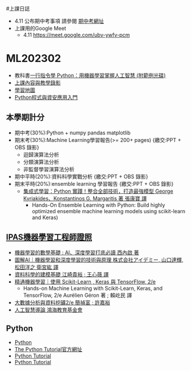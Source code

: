 #上課日誌
- 4.11 公布期中考事項 請參閱 [期中考網址](https://github.com/MyDearGreatTeacher/ML202302/tree/main/報告範本與成績計算)
- 上課用的Google Meet 
  - 4.11 https://meet.google.com/ubv-ywfv-pcm

# ML202302
- 教科書[一行指令學 Python：用機器學習掌握人工智慧 (附範例光碟)](https://www.tenlong.com.tw/products/9789865034948?list_name=srh)
- [上課內容與教學錄影](./上課內容與教學錄影.md)
- [學習地圖](./MAP.md)
- [Python程式與資安應用入門](https://github.com/MyFirstSecurity2020/SF2023A3)

## 本學期計分
- 期中考(30%):Python + numpy pandas matplotlib
- 期末考(30%):Machine Learning學習報告(>= 200+ pages) {繳交:PPT + OBS 錄影}
  - 迴歸演算法分析 
  - 分類演算法分析 
  - 非監督學習演算法分析 
- 期中平時(20%):資料科學實戰分析 {繳交:PPT + OBS 錄影}
- 期末平時(20%):ensemble learning 學習報告 {繳交:PPT + OBS 錄影}
  - [集成式學習：Python 實踐！整合全部技術，打造最強模型 George Kyriakides、Konstantinos G. Margaritis 著 張康寶 譯](https://www.tenlong.com.tw/products/9789863126942?list_name=srh) 
    - Hands-On Ensemble Learning with Python: Build highly optimized ensemble machine learning models using scikit-learn and Keras)


## [IPAS機器學習工程師證照](https://www.ipas.org.tw/ML)
- [機器學習的數學基礎 : AI、深度學習打底必讀 西內啟 著](https://www.tenlong.com.tw/products/9789863126140?list_name=srh)
- [圖解AI｜機器學習和深度學習的技術與原理 株式会社アイデミー, 山口達輝, 松田洋之 衛宮紘 譯](https://www.tenlong.com.tw/products/9789865025885?list_name=srh)
- [資料科學的建模基礎 江崎貴裕 ; 王心薇 譯](https://www.tenlong.com.tw/products/9789863126621?list_name=srh)
- [精通機器學習｜使用 Scikit-Learn , Keras 與 TensorFlow, 2/e ](https://www.tenlong.com.tw/products/9789865024345?list_name=srh)
  - Hands-on Machine Learning with Scikit-Learn, Keras, and TensorFlow, 2/e Aurélien Géron 著 ; 賴屹民 譯
- [大數據分析與資料挖礦2/e   簡禎富 ; 許嘉裕](https://www.tenlong.com.tw/products/9789869688130?list_name=srh) 
- [人工智慧導論 鴻海教育基金會](https://www.tenlong.com.tw/products/9789865030773?list_name=srh)  


## Python
- [Python](https://github.com/MyFirstSecurity2020/20230211)
- [The Python Tutorial官方網址](https://docs.python.org/3/tutorial/)
- [Python Tutorial](https://www.w3schools.com/python/)
- [Python Tutorial](https://www.tutorialspoint.com/python/index.htm)
